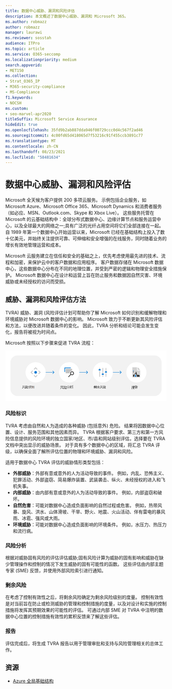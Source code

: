 ```yaml
---
title: 数据中心威胁、漏洞和风险评估
description: 本文概述了数据中心威胁、漏洞和 Microsoft 365。
ms.author: robmazz
author: robmazz
manager: laurawi
ms.reviewer: sosstah
audience: ITPro
ms.topic: article
ms.service: O365-seccomp
ms.localizationpriority: medium
search.appverid:
- MET150
ms.collection:
- Strat_O365_IP
- M365-security-compliance
- MS-Compliance
f1.keywords:
- NOCSH
ms.custom:
- seo-marvel-apr2020
titleSuffix: Microsoft Service Assurance
hideEdit: true
ms.openlocfilehash: 35fd9b2ab887dda946f00729ccc0d4c567f2ad46
ms.sourcegitcommit: 4c00fd65d418065d7f53216c91f455ccb3891c77
ms.translationtype: MT
ms.contentlocale: zh-CN
ms.lasthandoff: 08/23/2021
ms.locfileid: "58481634"
---
```

# <a name="datacenter-threat-vulnerability-and-risk-assessment"></a>数据中心威胁、漏洞和风险评估

Microsoft 全天候为客户提供 200 多项云服务。 示例包括企业服务，如 Microsoft Azure、Microsoft Office 365、Microsoft Dynamics 和消费者服务（如必应、MSN、Outlook.com、Skype 和 Xbox Live）。 这些服务托管在 Microsoft 的云基础结构中：全球分布式数据中心、边缘计算节点和服务运营中心，以及全球最大的网络之一;具有广泛的光纤占用空间将它们全部连接在一起。 自 1989 年第一个数据中心开始运营以来，Microsoft 已经在基础结构上投入了数十亿美元，并始终关注提供可靠、可伸缩和安全增强的在线服务，同时随着业务的增长有效地管理运营和成本。

Microsoft 云服务建立在信任和安全的基础之上，优先考虑使用最先进的技术、流程和加密，来保护云中的客户数据和应用程序。 客户数据存储在 Microsoft 数据中心，这些数据中心分布在不同的地理位置，并受到严密的逻辑和物理安全措施保护。 Microsoft 数据中心在设计和运营上旨在防止服务和数据因自然灾害、环境威胁或未经授权的访问而受损。

## <a name="threat-vulnerability-and-risk-assessment-methodology"></a>威胁、漏洞和风险评估方法

TVRA) 威胁、漏洞 (风险评估计划可帮助你了解 Microsoft 如何识别和缓解物理和环境威胁对 Microsoft 数据中心的影响。 Microsoft 致力于不断更新其风险评估和方法，以便改进并随着条件的变化。 因此，TVRA 分析和结论可能会发生变化，报告将被视为时间点。

Microsoft 按照以下步骤来促进 TVRA 流程：

![TVRA 进程流](../media/assurance-tvra-flow.png)

### <a name="risk-identification"></a>风险标识

TVRA 考虑由自然和人为造成的各种威胁 (包括意外) 危险。 结果将因数据中心位置、设计、服务范围和其他因素而异。 TVRA 根据客户要求、第三方和第一方风险信息提供的风险环境的独立国家/地区、市/县和网站级别评估，选择要在 TVRA 文档中突出显示的威胁场景。 对于具有多个数据中心的区域，将汇总 TVRA 评级，以确保全面了解所评估位置的物理和环境威胁、漏洞和风险。

适用于数据中心 TVRA 评估的威胁情形类型包括：

- **外部威胁**：外部有意或意外的人为活动导致的事件。 例如，内乱、恐怖主义、犯罪活动、外部盗窃、简易爆炸装置、武装袭击、纵火、未经授权的进入和飞机失事。
- **内部威胁**：由内部有意或意外的人为活动导致的事件。 例如，内部盗窃和破坏。
- **自然危害**：可能对数据中心造成负面影响的自然过程或危害。 例如，热带风暴、旋风、洪水、山体滑坡、干旱、野火、地震、火山活动、伴有雷电的暴风雨、冰雹、强风或大雨。
- **环境威胁**：可能对数据中心造成负面影响的环境条件。 例如，水压力、热压力和流行病。

### <a name="risk-analysis"></a>风险分析

根据对威胁固有风险的评估评估威胁;固有风险计算为威胁的固有影响和威胁在缺少管理操作和控制的情况下发生威胁的固有可能性的函数。 这些评估由内部主题专家 (SME) 反馈，并使用外部风险索引进行通知。

### <a name="residual-risk"></a>剩余风险

在考虑了控制有效性之后，将剩余风险确定为剩余风险级别的度量。 控制有效性是对当前旨在防止或检测威胁的管理和控制措施的度量，以及对设计和实施的控制措施将发挥其预期效果的可能性的评估。 可通过内部 SME 对 TVRA 中注明的数据中心位置的控制措施有效性的累积反馈来了解这些评估。

### <a name="report"></a>报告

评估完成后，将生成 TVRA 报告以用于管理审批和支持与风险管理相关的总体工作。

## <a name="resources"></a>资源

- [Azure 全局基础结构](https://www.microsoft.com/datacenters)
